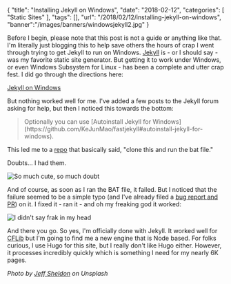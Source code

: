 {
	"title": "Installing Jekyll on Windows",
	"date": "2018-02-12",
	"categories": [
		"Static Sites"
	],
	"tags": [],
	"url": "/2018/02/12/installing-jekyll-on-windows",
	"banner":"/images/banners/windowsjekyll2.jpg"
}

Before I begin, please note that this post is not a guide or anything like that. I'm literally just blogging this to help save others the hours of crap I went through trying to get Jekyll to run on Windows. [Jekyll](https://jekyllrb.com/) is - or I should say - was my favorite static site generator. But getting it to work under Windows, or even Windows Subsystem for Linux - has been a complete and utter crap fest. I did go through the directions here:

[Jekyll on Windows](https://jekyllrb.com/docs/windows/)

But nothing worked well for me. I've added a few posts to the Jekyll forum asking for help, but then I noticed this towards the bottom:

<blockquote>
Optionally you can use [Autoinstall Jekyll for Windows](https://github.com/KeJunMao/fastjekyll#autoinstall-jekyll-for-windows).
</blockquote>

This led me to a [repo](https://github.com/KeJunMao/fastjekyll) that basically said, "clone this and run the bat file." 

Doubts... I had them.

![So much cute, so much doubt](https://static.raymondcamden.com/images/2018/2/doubt.jpg)

And of course, as soon as I ran the BAT file, it failed. But I noticed that the failure seemed to be a simple typo (and I've already filed a [bug report and PR](https://github.com/KeJunMao/fastjekyll/issues/2)) on it. I fixed it - ran it - and oh my freaking god it worked:

<img src="https://static.raymondcamden.com/images/2018/2/jekyllfrak.jpg" title="I didn't say frak in my head" class="imgborder">

And there you go. So yes, I'm officially done with Jekyll. It worked well for [CFLib](https://cflib.org/) but I'm going to find me a new engine that is Node based. For folks curious, I use Hugo for this site, but I really don't like Hugo either. However, it processes incredibly quickly which is something I need for my nearly 6K pages.

<i>Photo by <a href="https://unsplash.com/photos/uWwN03Mg4Wg?utm_source=unsplash&utm_medium=referral&utm_content=creditCopyText">Jeff Sheldon</a> on Unsplash</i>